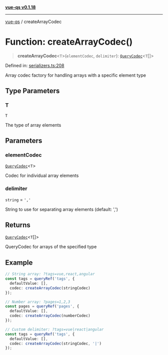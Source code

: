 [**vue-qs v0.1.18**](../README.md)

***

[vue-qs](../README.md) / createArrayCodec

# Function: createArrayCodec()

> **createArrayCodec**\<`T`\>(`elementCodec`, `delimiter`): [`QueryCodec`](../type-aliases/QueryCodec.md)\<`T`[]\>

Defined in: [serializers.ts:208](https://github.com/iamsomraj/vue-qs/blob/bdb41c8152865a4fb600c24be642289b5d115cbf/src/serializers.ts#L208)

Array codec factory for handling arrays with a specific element type

## Type Parameters

### T

`T`

The type of array elements

## Parameters

### elementCodec

[`QueryCodec`](../type-aliases/QueryCodec.md)\<`T`\>

Codec for individual array elements

### delimiter

`string` = `','`

String to use for separating array elements (default: ',')

## Returns

[`QueryCodec`](../type-aliases/QueryCodec.md)\<`T`[]\>

QueryCodec for arrays of the specified type

## Example

```ts
// String array: ?tags=vue,react,angular
const tags = queryRef('tags', {
  defaultValue: [],
  codec: createArrayCodec(stringCodec)
});

// Number array: ?pages=1,2,3
const pages = queryRef('pages', {
  defaultValue: [],
  codec: createArrayCodec(numberCodec)
});

// Custom delimiter: ?tags=vue|react|angular
const tags = queryRef('tags', {
  defaultValue: [],
  codec: createArrayCodec(stringCodec, '|')
});
```
